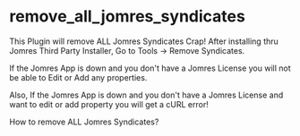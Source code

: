 # remove_all_jomres_syndicates
This Plugin will remove ALL Jomres Syndicates Crap! After installing thru Jomres Third Party Installer, Go to Tools -> Remove Syndicates.

If the Jomres App is down and you don't have a Jomres License you will not be able to Edit or Add any properties. 

Also, If the Jomres App is down and you don't have a Jomres License and want to edit or add property you will get a cURL error!

How to remove ALL Jomres Syndicates?
